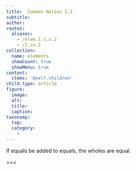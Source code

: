 ```yaml
---
title:  Common Notion I.2
subtitle: 
author:
routes:
  aliases:
    - /elem.1.c.n.2
    - /I.cn.2
collection:
  name: elements
  showCount: true
  showMenu: true
content:
  items: '@self.children'
child_type: article
figure:
  image:
  alt:
  title:
  caption:
taxonomy:
  tag:
  category:
    - 
---
```


If equals be added to equals, the wholes are equal.

===

